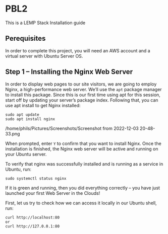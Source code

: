 # PBL2
This is a LEMP Stack Installation guide

## Perequisites
In order to complete this project, you will need an AWS account and a virtual server with Ubuntu Server OS.

## Step 1 – Installing the Nginx Web Server

In order to display web pages to our site visitors, we are going to employ Nginx, a high-performance web server. We’ll use the `apt` package manager to install this package.
Since this is our first time using apt for this session, start off by updating your server’s package index. Following that, you can use apt install to get Nginx installed:

```
sudo apt update
sudo apt install nginx
```
/home/phils/Pictures/Screenshots/Screenshot from 2022-12-03 20-48-33.png

When prompted, enter `Y` to confirm that you want to install Nginx. Once the installation is finished, the Nginx web server will be active and running on your Ubuntu server.

To verify that nginx was successfully installed and is running as a service in Ubuntu, run:

```
sudo systemctl status nginx
```
If it is green and running, then you did everything correctly – you have just launched your first Web Server in the Clouds!

First, let us try to check how we can access it locally in our Ubuntu shell, run:

```
curl http://localhost:80
or
curl http://127.0.0.1:80
```


